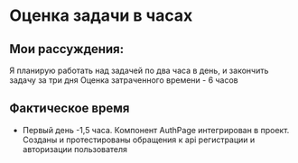 # Оценка задачи в часах

## Мои рассуждения:

Я планирую работать над задачей по два часа в день, и закончить задачу за три дня
Оценка затраченного времени - 6 часов

## Фактическое время

- Первый день -1,5 часа. Компонент AuthPage интегрирован в проект. Созданы и протестированы обращения к api регистрации и авторизации пользователя
